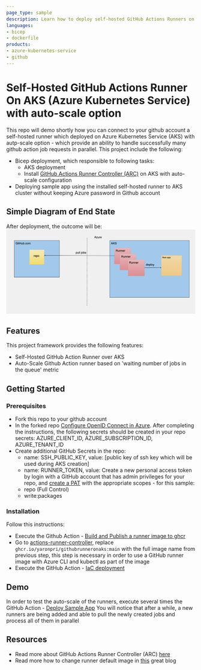 ```yaml
---
page_type: sample
description: Learn how to deploy self-hosted GitHub Actions Runners on AKS (Azure Kubernetes Service)
languages:
- bicep
- dockerfile
products:
- azure-kubernetes-service
- github
---
```



# Self-Hosted GitHub Actions Runner On AKS (Azure Kubernetes Service) with auto-scale option

This repo will demo shortly how you can connect to your github account a self-hosted runner which deployed on Azure Kubernetes Service (AKS) with autp-scale option - which provide an ability to handle successfully many github action job requests in parallel.
This project include the following: 
- Bicep deployment, which responsible to following tasks:
  - AKS deployment
  - Install [GitHub Actions Runner Controller (ARC)](https://github.com/actions-runner-controller/actions-runner-controller/blob/master/docs/detailed-docs.md) on AKS with auto-scale configuration
- Deploying sample app using the installed self-hosted runner to AKS cluster without keeping Azure password in Github account

## Simple Diagram of End State
After deployment, the outcome will be:
![alt text](image/sketch.png)

## Features

This project framework provides the following features:

* Self-Hosted GitHub Action Runner over AKS
* Auto-Scale Github Action runner based on 'waiting number of jobs in the queue' metric

## Getting Started

### Prerequisites

- Fork this repo to your github account
- In the forked repo [Configure OpenID Connect in Azure](https://learn.microsoft.com/en-us/azure/developer/github/connect-from-azure?tabs=azure-portal%2Clinux). After completing the instructions, the following secrets should be created in your repo secrets: AZURE_CLIENT_ID, AZURE_SUBSCRIPTION_ID, AZURE_TENANT_ID
- Create additional GitHub Secrets in the repo: 
  - name: SSH_PUBLIC_KEY, value: [public key of ssh key which will be used during AKS creation]
  - name: RUNNER_TOKEN, value: Create a new personal access token by login with a GitHub account that has admin privileges for your repo, and [create a PAT](https://github.com/settings/tokens/new) with the appropriate scopes - for this sample:
  -  repo (Full Control)
  -  write:packages

### Installation

Follow this instructions:

- Execute the Github Action - [Build and Publish a runner image to ghcr](.github/workflows/buildImage.yaml)
- Go to [actions-runner-controller](runner/actions-runner-controller.yaml), replace ```ghcr.io/yaronpri/githubrunneronaks:main``` with the full image name from previous step, this step is necessary in order to use a GitHub runner image with Azure CLI and kubectl as part of the image 
- Execute the GitHub Action - [IaC deployment](.github/workflows/deployIaC.yaml)

## Demo

In order to test the auto-scale of the runners, execute several times the GitHub Action - [Deploy Sample App](.github/workflows/deployApp.yaml)
You will notice that after a while, a new runners are being added and able to pull the newly created jobs and process all of them in parallel

## Resources

- Read more about GitHub Actions Runner Controller (ARC) [here](https://github.com/actions-runner-controller/actions-runner-controller/blob/master/docs/detailed-docs.md)
- Read more how to change runner default image in [this](https://freshbrewed.science/2021/12/01/gh-actions.html) great blog

